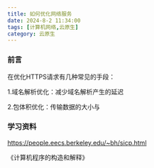 ```yaml
---
title: 如何优化网络服务
date: 2024-8-2 11:34:00
tags: [计算机网络,云原生]
category: 云原生
---
```


### 前言

在优化HTTPS请求有几种常见的手段：

1.域名解析优化：减少域名解析产生的延迟

2.包体积优化：传输数据的大小与





### 学习资料

https://people.eecs.berkeley.edu/~bh/sicp.html

《计算机程序的构造和解释》














